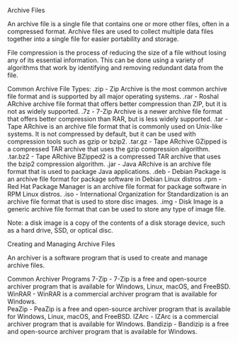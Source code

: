 Archive Files

An archive file is a single file that contains one or more other files, often in a compressed format. 
Archive files are used to collect multiple data files together into a single file for easier portability and storage.

File compression is the process of reducing the size of a file without losing any of its essential information. 
This can be done using a variety of algorithms that work by identifying and removing redundant data from the file.

Common Archive File Types:
.zip      - Zip Archive is the most common archive file format and is supported by all major operating systems.
.rar      - Roshal ARchive archive file format that offers better compression than ZIP, but it is not as widely supported.
.7z       - 7-Zip Archive is a newer archive file format that offers better compression than RAR, but is less widely supported.
.tar      - Tape ARchive is an archive file format that is commonly used on Unix-like systems. 
            It is not compressed by default, but it can be used with compression tools such as gzip or bzip2.
.tar.gz   - Tape ARchive GZipped is a compressed TAR archive that uses the gzip compression algorithm.
.tar.bz2  - Tape ARchive BZipped2 is a compressed TAR archive that uses the bzip2 compression algorithm. 
.jar      - Java ARchive is an archive file format that is used to package Java applications.
.deb      - Debian Package is an archive file format for package software in Debian Linux distros
.rpm      - Red Hat Package Manager is an archive file format for package software in RPM Linux distros. 
.iso      - International Organization for Standardization is an archive file format that is used to store disc images.
.img      - Disk Image is a generic archive file format that can be used to store any type of image file.
                
Note: a disk image is a copy of the contents of a disk storage device, such as a hard drive, SSD, or optical disc.


Creating and Managing Archive Files

An archiver is a software program that is used to create and manage archive files.

Common Archiver Programs
7-Zip     - 7-Zip is a free and open-source archiver program that is available for Windows, Linux, macOS, and FreeBSD. 
WinRAR    - WinRAR is a commercial archiver program that is available for Windows.   
PeaZip    - PeaZip is a free and open-source archiver program that is available for Windows, Linux, macOS, and FreeBSD. 
IZArc     - IZArc is a commercial archiver program that is available for Windows. 
Bandizip  - Bandizip is a free and open-source archiver program that is available for Windows. 
